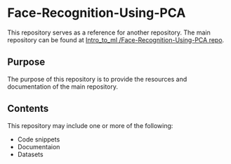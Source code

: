 # Face-Recognition-Using-PCA

This repository serves as a reference for another repository. The main repository can be found at [Intro_to_ml
/Face-Recognition-Using-PCA repo](https://github.com/eyadashrafkh/Intro_to_ml/tree/10c76ff31468ee7c806013581aac74d124d3e8c9/Face-Recognition-Using-PCA).

## Purpose

The purpose of this repository is to provide the resources and documentation of the main repository.

## Contents

This repository may include one or more of the following:

- Code snippets
- Documentaion
- Datasets
